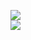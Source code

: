 [![](https://img.shields.io/badge/Made%20With-Github%20Spray-lightgrey.svg?style=for-the-badge&logo=github)](https://github.com/Annihil/github-spray#27236)  
[![](https://i.imgur.com/2DrTn0Z.gif)](https://github.com/Annihil/github-spray)